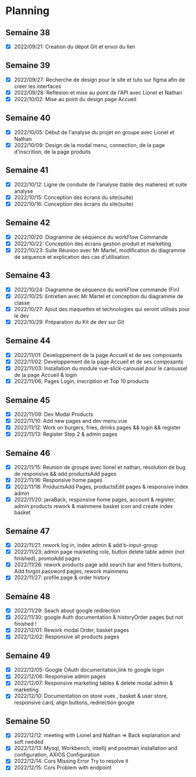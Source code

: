 # Planning

## Semaine 38

- [x] 2022/09/21: Creation du dépot Git et envoi du lien

## Semaine 39

- [x] 2022/09/27: Recherche de design pour le site et tuto sur figma afin de creer les interfaces
- [x] 2022/09/28: Reflexion et mise au point de l'API avec Lionel et Nathan
- [x] 2022/10/02: Mise au point du design page Accueil

## Semaine 40

- [x] 2022/10/05: Début de l'analyse du projet en groupe avec Lionel et Nathan
- [x] 2022/10/09: Design de la modal menu, connection, de la page d'inscrition, de la page produits

## Semaine 41

- [x] 2022/10/12: Ligne de conduite de l'analyse (table des matieres) et suite analyse
- [x] 2022/10/15: Conception des écrans du site(suite)
- [x] 2022/10/16: Conception des écrans du site(suite)

## Semaine 42

- [x] 2022/10/20: Diagramme de séquence du workFlow Commande
- [x] 2022/10/22: Conception des écrans gestion produit et marketing
- [x] 2022/10/23: Suite Réunion avec Mr Martel, modification du diagramme de séquence et explication des cas d'utilisation.

## Semaine 43

- [x] 2022/10/24: Diagramme de séquence du workFlow commande (Fin)
- [x] 2022/10/25: Entretien avec Mr Martel et conception du diagramme de classe
- [x] 2022/10/27: Ajout des maquettes et technologies qui seront utilisés pour le dev
- [x] 2022/10/29: Préparation du Kit de dev sur Git

## Semaine 44

- [x] 2022/11/01: Developpement de la page Accueil et de ses composants
- [x] 2022/11/02: Developpement de la page Accueil et de ses composants
- [x] 2022/11/03: Installation du module vue-slick-carousel pour le caroussel de la page Accueil & login
- [x] 2022/11/06; Pages Login, inscription et Top 10 products

## Semaine 45

- [x] 2022/11/09: Dev Modal Products
- [x] 2022/11/10: Add new pages and dev menu.vue
- [x] 2022/11/12: Work on burgers, fries, drinks pages && login && register
- [x] 2022/11/13: Register Step 2 & admin pages

## Semaine 46

- [x] 2022/11/15: Reunion de groupe avec lionel et nathan, résolution de bug de responsive && add productsAdd pages
- [x] 2022/11/16: Responsive home pages
- [x] 2022/11/18: ProductsAdd Pages, productsEdit pages & responsive index admin
- [x] 2022/11/20: javaBack, responsive home pages, account & register, admin products rework & mainmene basket icon and create index basket

## Semaine 47

- [x] 2022/11/21: rework log in, index admin & add b-input-group
- [x] 2022/11/23: admin page marketing role, button delete table admin (not finished), promoAdd pages
- [x] 2022/11/26: rework products page add search bar and filters buttons, Add forgot password pages, rework mainmenu
- [x] 2022/11/27: profile page & order history

## Semaine 48

- [x] 2022/11/29: Seach about google redirection
- [x] 2022/11/30: google Auth documentation & historyOrder pages but not finished !
- [x] 2022/12/01: Rework modal Order, basket pages
- [x] 2022/12/02: Responsive all products pages

## Semaine 49

- [x] 2022/12/05: Google OAuth documentation,link to google login
- [x] 2022/12/06: Responsive admin pages
- [x] 2022/12/07: Responsive marketing tables & delete modal admin & marketing
- [x] 2022/12/10: Documentation on store vuex , basket & user store, responsive card, align buttons, redirection google

## Semaine 50

- [x] 2022/12/12: meeting with Lionel and Nathan => Back explanation and soft needed
- [x] 2022/12/13: Mysql, Workbench, intellij and postman installation and configuration, AXIOS Configuration
- [x] 2022/12/14: Cors Missing Error Try to resolve it
- [x] 2022/12/15: Cors Problem with endpoint
